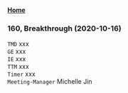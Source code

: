 #### [Home](https://eshtmc.github.io/)  

### 160, Breakthrough (2020-10-16)    
`TMD` xxx              
`GE`  xxx          
`IE`  xxx              
`TTM` xxx     
`Timer` xxx      
`Meeting-Manager` Michelle Jin     